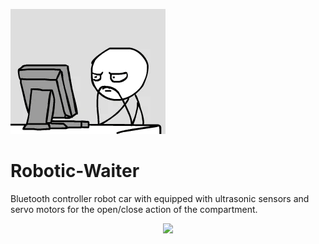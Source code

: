 ![masterhead](crazy.gif)
# Robotic-Waiter

Bluetooth controller robot car with equipped with ultrasonic sensors and servo motors for the open/close action of the compartment.

<p align="center">
  <img src="https://spotify-github-profile.vercel.app/api/view?uid=12184663503&cover_image=true&theme=default&show_offline=false&background_color=121212&interchange=false">
</p>

